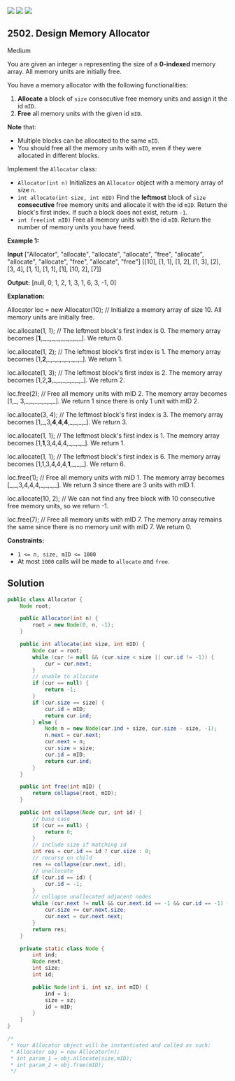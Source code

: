 [![](https://img.shields.io/github/stars/javadev/LeetCode-in-Java?label=Stars&style=flat-square)](https://github.com/javadev/LeetCode-in-Java)
[![](https://img.shields.io/github/forks/javadev/LeetCode-in-Java?label=Fork%20me%20on%20GitHub%20&style=flat-square)](https://github.com/javadev/LeetCode-in-Java/fork)
[![](https://img.shields.io/badge/-LeetCode%20in%20Kotlin-blue?style=flat-square)](https://github.com/javadev/LeetCode-in-Kotlin)

## 2502\. Design Memory Allocator

Medium

You are given an integer `n` representing the size of a **0-indexed** memory array. All memory units are initially free.

You have a memory allocator with the following functionalities:

1.  **Allocate** a block of `size` consecutive free memory units and assign it the id `mID`.
2.  **Free** all memory units with the given id `mID`.

**Note** that:

*   Multiple blocks can be allocated to the same `mID`.
*   You should free all the memory units with `mID`, even if they were allocated in different blocks.

Implement the `Allocator` class:

*   `Allocator(int n)` Initializes an `Allocator` object with a memory array of size `n`.
*   `int allocate(int size, int mID)` Find the **leftmost** block of `size` **consecutive** free memory units and allocate it with the id `mID`. Return the block's first index. If such a block does not exist, return `-1`.
*   `int free(int mID)` Free all memory units with the id `mID`. Return the number of memory units you have freed.

**Example 1:**

**Input** ["Allocator", "allocate", "allocate", "allocate", "free", "allocate", "allocate", "allocate", "free", "allocate", "free"] [[10], [1, 1], [1, 2], [1, 3], [2], [3, 4], [1, 1], [1, 1], [1], [10, 2], [7]]

**Output:** [null, 0, 1, 2, 1, 3, 1, 6, 3, -1, 0]

**Explanation:**

Allocator loc = new Allocator(10); // Initialize a memory array of size 10. All memory units are initially free.

loc.allocate(1, 1); // The leftmost block's first index is 0. The memory array becomes [**1**,\_,\_,\_,\_,\_,\_,\_,\_,\_]. We return 0.

loc.allocate(1, 2); // The leftmost block's first index is 1. The memory array becomes [1,**2**,\_,\_,\_,\_,\_,\_,\_,\_]. We return 1.

loc.allocate(1, 3); // The leftmost block's first index is 2. The memory array becomes [1,2,**3**,\_,\_,\_,\_,\_,\_,\_]. We return 2.

loc.free(2); // Free all memory units with mID 2. The memory array becomes [1,\_, 3,\_,\_,\_,\_,\_,\_,\_]. We return 1 since there is only 1 unit with mID 2.

loc.allocate(3, 4); // The leftmost block's first index is 3. The memory array becomes [1,\_,3,**4**,**4**,**4**,\_,\_,\_,\_]. We return 3.

loc.allocate(1, 1); // The leftmost block's first index is 1. The memory array becomes [1,**1**,3,4,4,4,\_,\_,\_,\_]. We return 1.

loc.allocate(1, 1); // The leftmost block's first index is 6. The memory array becomes [1,1,3,4,4,4,**1**,\_,\_,\_]. We return 6.

loc.free(1); // Free all memory units with mID 1. The memory array becomes [\_,\_,3,4,4,4,\_,\_,\_,\_]. We return 3 since there are 3 units with mID 1.

loc.allocate(10, 2); // We can not find any free block with 10 consecutive free memory units, so we return -1.

loc.free(7); // Free all memory units with mID 7. The memory array remains the same since there is no memory unit with mID 7. We return 0. 

**Constraints:**

*   `1 <= n, size, mID <= 1000`
*   At most `1000` calls will be made to `allocate` and `free`.

## Solution

```java
public class Allocator {
    Node root;

    public Allocator(int n) {
        root = new Node(0, n, -1);
    }

    public int allocate(int size, int mID) {
        Node cur = root;
        while (cur != null && (cur.size < size || cur.id != -1)) {
            cur = cur.next;
        }
        // unable to allocate
        if (cur == null) {
            return -1;
        }
        if (cur.size == size) {
            cur.id = mID;
            return cur.ind;
        } else {
            Node n = new Node(cur.ind + size, cur.size - size, -1);
            n.next = cur.next;
            cur.next = n;
            cur.size = size;
            cur.id = mID;
            return cur.ind;
        }
    }

    public int free(int mID) {
        return collapse(root, mID);
    }

    public int collapse(Node cur, int id) {
        // base case
        if (cur == null) {
            return 0;
        }
        // include size if matching id
        int res = cur.id == id ? cur.size : 0;
        // recurse on child
        res += collapse(cur.next, id);
        // unallocate
        if (cur.id == id) {
            cur.id = -1;
        }
        // collapse unallocated adjacent nodes
        while (cur.next != null && cur.next.id == -1 && cur.id == -1) {
            cur.size += cur.next.size;
            cur.next = cur.next.next;
        }
        return res;
    }

    private static class Node {
        int ind;
        Node next;
        int size;
        int id;

        public Node(int i, int sz, int mID) {
            ind = i;
            size = sz;
            id = mID;
        }
    }
}

/*
 * Your Allocator object will be instantiated and called as such:
 * Allocator obj = new Allocator(n);
 * int param_1 = obj.allocate(size,mID);
 * int param_2 = obj.free(mID);
 */
```